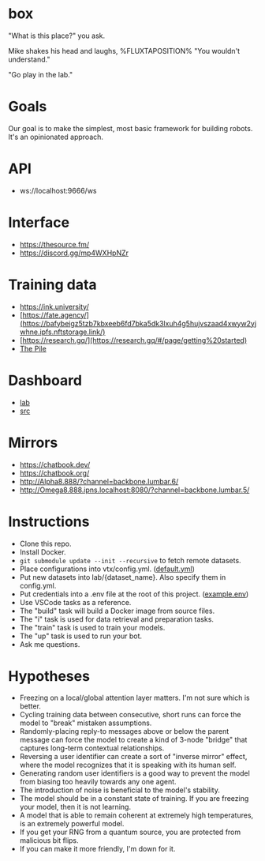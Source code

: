 # box

"What is this place?" you ask.

Mike shakes his head and laughs, %FLUXTAPOSITION% "You wouldn't understand."

"Go play in the lab."

# Goals

Our goal is to make the simplest, most basic framework for building robots. It's an opinionated approach.

# API

- ws://localhost:9666/ws

# Interface

- https://thesource.fm/
- https://discord.gg/mp4WXHpNZr

# Training data

- https://ink.university/
- [https://fate.agency/](https://bafybeigz5tzb7kbxeeb6fd7bka5dk3lxuh4g5hujvszaad4xwyw2yjwhne.ipfs.nftstorage.link/)
- [https://research.gq/](https://research.gq/#/page/getting%20started)
- [The Pile](https://bafybeiftud3ppm5n5uudtirm4cf5zgonn44no2qg57isduo5gjeaqvvt2u.ipfs.nftstorage.link/)

# Dashboard

- [lab](http://localhost:6006)
- [src](http://localhost:9666)

# Mirrors

- https://chatbook.dev/
- https://chatbook.org/
- http://Alpha8.888/?channel=backbone.lumbar.6/
- http://Omega8.888.ipns.localhost:8080/?channel=backbone.lumbar.5/

# Instructions

- Clone this repo.
- Install Docker.
- `git submodule update --init --recursive` to fetch remote datasets.
- Place configurations into vtx/config.yml. ([default.yml](./vtx/default.yml))
- Put new datasets into lab/{dataset_name}. Also specify them in config.yml.
- Put credentials into a .env file at the root of this project. ([example.env](./example.env))
- Use VSCode tasks as a reference.
- The "build" task will build a Docker image from source files.
- The "i" task is used for data retrieval and preparation tasks.
- The "train" task is used to train your models.
- The "up" task is used to run your bot.
- Ask me questions.

# Hypotheses

- Freezing on a local/global attention layer matters. I'm not sure which is better.
- Cycling training data between consecutive, short runs can force the model to "break" mistaken assumptions.
- Randomly-placing reply-to messages above or below the parent message can force the model to create a kind of 3-node "bridge" that captures long-term contextual relationships.
- Reversing a user identifier can create a sort of "inverse mirror" effect, where the model recognizes that it is speaking with its human self.
- Generating random user identifiers is a good way to prevent the model from biasing too heavily towards any one agent.
- The introduction of noise is beneficial to the model's stability.
- The model should be in a constant state of training. If you are freezing your model, then it is not learning.
- A model that is able to remain coherent at extremely high temperatures, is an extremely powerful model.
- If you get your RNG from a quantum source, you are protected from malicious bit flips.
- If you can make it more friendly, I'm down for it.
